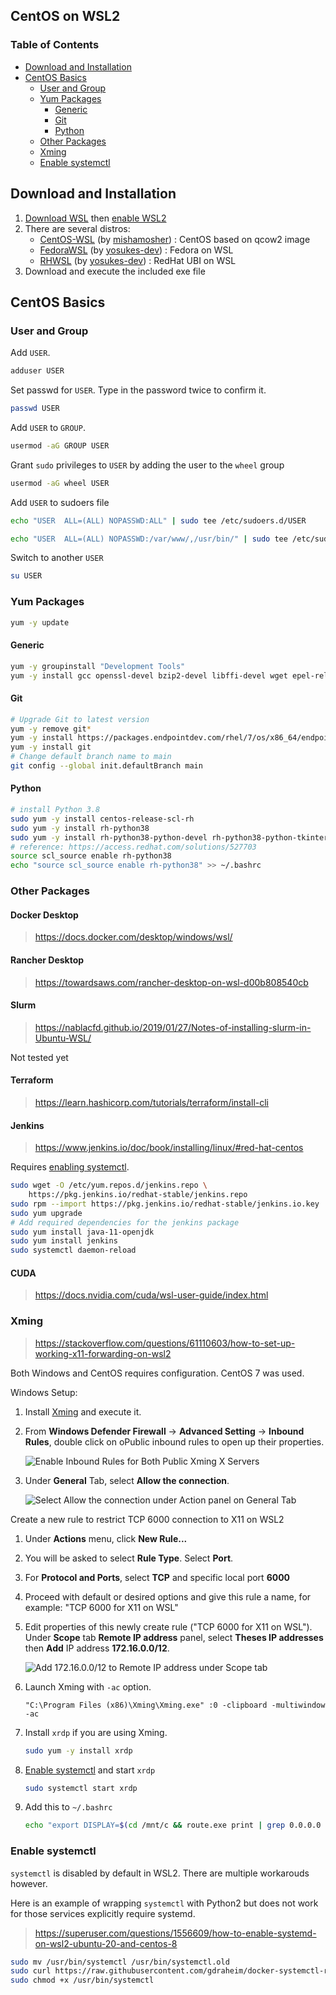 ## CentOS on WSL2

### Table of Contents

- [Download and Installation](#download-and-installation)
- [CentOS Basics](#centos-basics)
    - [User and Group](#user-and-group)
    - [Yum Packages](#yum-packages)
        - [Generic](#generic)
        - [Git](#git)
        - [Python](#python)
    - [Other Packages](#other-packages)
    - [Xming](#xming)
    - [Enable systemctl](#enable-systemctl)

## Download and Installation

1. [Download WSL](https://docs.microsoft.com/en-us/windows/wsl/install) then [enable WSL2](https://docs.microsoft.com/en-us/windows/wsl/install#upgrade-version-from-wsl-1-to-wsl-2)
2. There are several distros:
    - [CentOS-WSL](https://github.com/mishamosher/CentOS-WSL) (by [mishamosher](https://github.com/mishamosher)) : CentOS based on qcow2 image
    - [FedoraWSL](https://github.com/yosukes-dev/FedoraWSL) (by [yosukes-dev](https://github.com/yosukes-dev)) : Fedora on WSL
    - [RHWSL](https://github.com/yosukes-dev/RHWSL) (by [yosukes-dev](https://github.com/yosukes-dev)) : RedHat UBI on WSL
3. Download and execute the included exe file

## CentOS Basics

### User and Group

Add `USER`.
```sh
adduser USER
```

Set passwd for `USER`. Type in the password twice to confirm it.
```sh
passwd USER
```

Add `USER` to `GROUP`.
```sh
usermod -aG GROUP USER
```

Grant `sudo` privileges to `USER` by adding the user to the `wheel` group
```sh
usermod -aG wheel USER
```

Add `USER` to sudoers file
```sh
echo "USER  ALL=(ALL) NOPASSWD:ALL" | sudo tee /etc/sudoers.d/USER
```
```sh
echo "USER  ALL=(ALL) NOPASSWD:/var/www/,/usr/bin/" | sudo tee /etc/sudoers.d/USER
```

Switch to another `USER`
```sh
su USER
```

### Yum Packages

```sh
yum -y update
```

#### Generic
```sh
yum -y groupinstall "Development Tools"
yum -y install gcc openssl-devel bzip2-devel libffi-devel wget epel-release
```

#### Git

```sh
# Upgrade Git to latest version
yum -y remove git*
yum -y install https://packages.endpointdev.com/rhel/7/os/x86_64/endpoint-repo.x86_64.rpm
yum -y install git
# Change default branch name to main
git config --global init.defaultBranch main
```

#### Python

```sh
# install Python 3.8
sudo yum -y install centos-release-scl-rh
sudo yum -y install rh-python38
sudo yum -y install rh-python38-python-devel rh-python38-python-tkinter rh-python38-python-numpy rh-python38-python-jinja2 rh-python38-python-scipy
# reference: https://access.redhat.com/solutions/527703 
source scl_source enable rh-python38
echo "source scl_source enable rh-python38" >> ~/.bashrc
```

### Other Packages

#### Docker Desktop

> https://docs.docker.com/desktop/windows/wsl/

#### Rancher Desktop

> https://towardsaws.com/rancher-desktop-on-wsl-d00b808540cb

#### Slurm

> https://nablacfd.github.io/2019/01/27/Notes-of-installing-slurm-in-Ubuntu-WSL/

Not tested yet

#### Terraform

> https://learn.hashicorp.com/tutorials/terraform/install-cli


#### Jenkins

> https://www.jenkins.io/doc/book/installing/linux/#red-hat-centos

Requires [enabling systemctl](#enable-systemctl). 

```sh
sudo wget -O /etc/yum.repos.d/jenkins.repo \
    https://pkg.jenkins.io/redhat-stable/jenkins.repo
sudo rpm --import https://pkg.jenkins.io/redhat-stable/jenkins.io.key
sudo yum upgrade
# Add required dependencies for the jenkins package
sudo yum install java-11-openjdk
sudo yum install jenkins
sudo systemctl daemon-reload
```

#### CUDA

> https://docs.nvidia.com/cuda/wsl-user-guide/index.html


### Xming 

> https://stackoverflow.com/questions/61110603/how-to-set-up-working-x11-forwarding-on-wsl2

Both Windows and CentOS requires configuration. CentOS 7 was used.  

Windows Setup:

1. Install [Xming](https://sourceforge.net/projects/xming/) and execute it. 

2. From **Windows Defender Firewall** -> **Advanced Setting** -> **Inbound Rules**, double click on oPublic inbound rules to open up their properties. 

    ![Enable Inbound Rules for Both Public Xming X Servers](assets/XmingFirewall0.png)

3. Under **General** Tab, select **Allow the connection**.

    ![Select Allow the connection under Action panel on General Tab](assets/XmingFirewall1.png)

Create a new rule to restrict TCP 6000 connection to X11 on WSL2

1. Under **Actions** menu, click **New Rule...** 

2. You will be asked to select **Rule Type**. Select **Port**.

3. For **Protocol and Ports**, select **TCP** and specific local port **6000**

4. Proceed with default or desired options and give this rule a name, for example: "TCP 6000 for X11 on WSL"

5. Edit properties of this newly create rule ("TCP 6000 for X11 on WSL"). Under **Scope** tab **Remote IP address** panel, select **Theses IP addresses** then **Add** IP address **172.16.0.0/12**. 

    ![Add 172.16.0.0/12 to Remote IP address under Scope tab](assets/XmingFirewall2.png)

6. Launch Xming with `-ac` option. 
    
    ```
    "C:\Program Files (x86)\Xming\Xming.exe" :0 -clipboard -multiwindow -ac
    ```

1. Install `xrdp` if you are using Xming.

    ```sh
    sudo yum -y install xrdp
    ```

2. [Enable systemctl](#enable-systemctl) and start `xrdp`

    ```sh
    sudo systemctl start xrdp
    ```

3. Add this to `~/.bashrc`
    ```sh
    echo "export DISPLAY=$(cd /mnt/c && route.exe print | grep 0.0.0.0 | head -1 | awk '{print $4}'):0.0" >> ~/.bashrc
    ```

### Enable systemctl

`systemctl` is disabled by default in WSL2. There are multiple workarouds however. 

Here is an example of wrapping `systemctl` with Python2 but does not work for those services explicitly require systemd. 
> https://superuser.com/questions/1556609/how-to-enable-systemd-on-wsl2-ubuntu-20-and-centos-8

```sh
sudo mv /usr/bin/systemctl /usr/bin/systemctl.old
sudo curl https://raw.githubusercontent.com/gdraheim/docker-systemctl-replacement/master/files/docker/systemctl.py > /usr/bin/systemctl
sudo chmod +x /usr/bin/systemctl
```